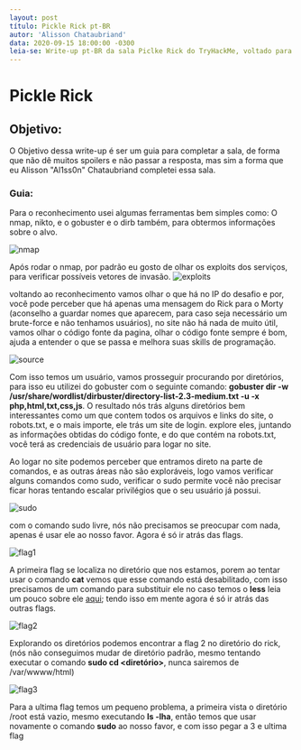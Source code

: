 ```yaml
---
layout: post
título: Pickle Rick pt-BR
autor: 'Alisson Chataubriand'
data: 2020-09-15 18:00:00 -0300
leia-se: Write-up pt-BR da sala Piclke Rick do TryHackMe, voltado para a lógica do desafio.
---
```


# Pickle Rick

## Objetivo:
O Objetivo dessa write-up é ser um guia para completar a sala, de forma que não dê muitos spoilers e não passar a resposta, mas sim a forma que eu Alisson "Al1ss0n" Chataubriand completei essa sala.

### Guia:
Para o reconhecimento usei algumas ferramentas bem simples como: O nmap, nikto, e o gobuster e o dirb também, para obtermos informações sobre o alvo.

![nmap](https://i.imgur.com/6tQMwBq.png)

Após rodar o nmap, por padrão eu gosto de olhar os exploits dos serviços, para verificar possíveis vetores de invasão.
![exploits](https://i.imgur.com/Q6hrwQR.png)

voltando ao reconhecimento vamos olhar o que há no IP do desafio e por, você pode perceber que há apenas uma mensagem do Rick para o Morty (aconselho a guardar nomes que aparecem, para caso seja necessário um brute-force e não tenhamos usuários), no site não há nada de muito útil, vamos olhar o código fonte da pagina, olhar o código fonte sempre é bom, ajuda a entender o que se passa e melhora suas skills de programação.

![source](https://i.imgur.com/ghwTsPm.jpg)

Com isso temos um usuário, vamos prosseguir procurando por diretórios, para isso eu utilizei do gobuster com o seguinte comando: **gobuster dir -w /usr/share/wordlist/dirbuster/directory-list-2.3-medium.txt -u <site> -x php,html,txt,css,js**.
O resultado nós trás alguns diretórios bem interessantes como um que contem todos os arquivos e links do site, o robots.txt, e o mais importe, ele trás um site de login. explore eles, juntando as informações obtidas do código fonte, e do que contém na robots.txt, você terá as credenciais de usuário para logar no site.

Ao logar no site podemos perceber que entramos direto na parte de comandos, e as outras áreas não são exploráveis, logo vamos verificar alguns comandos como sudo, verificar o sudo permite você não precisar ficar horas tentando escalar privilégios que o seu usuário já possui.

![sudo](https://i.imgur.com/5uB1Mmy.png)

com o comando sudo livre, nós não precisamos se preocupar com nada, apenas é usar ele ao nosso favor. Agora é só ir atrás das flags.

![flag1](https://i.imgur.com/3mxwOU3.png)

A primeira flag se localiza no diretório que nos estamos, porem ao tentar usar o comando **cat** vemos que esse comando está desabilitado, com isso precisamos de um comando para substituir ele no caso temos o **less** leia um pouco sobre ele [aqui](https://www.webhostface.com/kb/knowledgebase/linux-less-command/); tendo isso em mente agora é só ir atrás das outras flags.

![flag2](https://i.imgur.com/JgRS7pQ.png)

Explorando os diretórios podemos encontrar a flag 2 no diretório do rick, (nós não conseguimos mudar de diretório padrão, mesmo tentando executar o comando **sudo cd <diretório>**, nunca sairemos de /var/wwww/html)

![flag3](https://i.imgur.com/CFgjFcZ.png)

Para a ultima flag temos um pequeno problema, a primeira vista o diretório /root está vazio, mesmo executando **ls -lha**, então temos que usar novamente o comando **sudo** ao nosso favor, e com isso pegar a 3 e ultima flag
